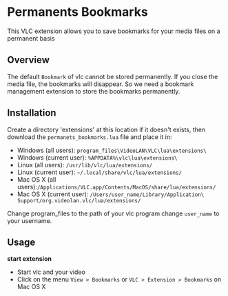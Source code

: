 # Permanents Bookmarks
This VLC extension allows you to save bookmarks for your media files on a permanent basis

## Overview

The default `Bookmark` of vlc cannot be stored permanently. If you close the media file, the bookmarks will disappear. So we need a bookmark management extension to store the bookmarks permanently.


## Installation

Create a directory 'extensions' at this location if it doesn't exists, then download the `permanets_bookmarks.lua` file and place it in:


- Windows (all users): `program_files\VideoLAN\VLC\lua\extensions\`
- Windows (current user): `%APPDATA%\vlc\lua\extensions\`
- Linux (all users): `/usr/lib/vlc/lua/extensions/`
- Linux (current user): `~/.local/share/vlc/lua/extensions/`
- Mac OS X (all users):`/Applications/VLC.app/Contents/MacOS/share/lua/extensions/`
- Mac OS X (current user): `/Users/user_name/Library/Application\ Support/org.videolan.vlc/lua/extensions/`


Change program_files to the path of your vlc program
change  `user_name` to your username.


## Usage

**start extension**
- Start vlc and your video
- Click on the menu `View > Bookmarks` or `VLC > Extension > Bookmarks` on Mac OS X
